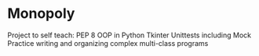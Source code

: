 # Monopoly

Project to self teach:
  PEP 8
  OOP in Python
  Tkinter
  Unittests
    including Mock
 Practice writing and organizing complex multi-class programs
 
 
  
